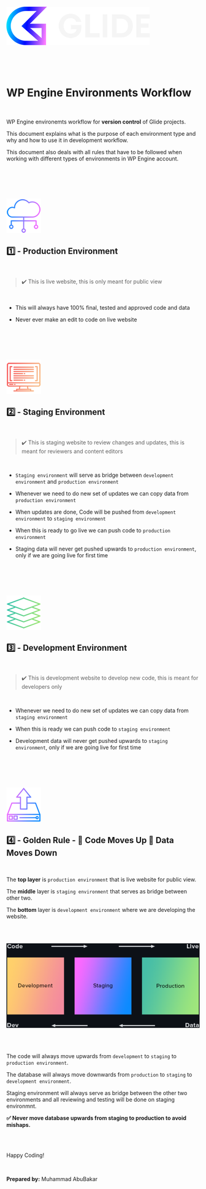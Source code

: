 <br>
<br>
<br>

![Glide Design](../assets/images/glide.png)

<br>
<br>
<br>

# WP Engine Environments Workflow

<br>

WP Engine environemts workflow for **version control** of Glide projects. 

This document explains what is the purpose of each environment type and why and how to use it in development workflow.

This document also deals with all rules that have to be followed when working with different types of environments in WP Engine account.

<br>
<br>
<br>
<br>

![1](../assets/images/1.png)

## 1️⃣ - Production Environment

<br>

> ✔️ This is live website, this is only meant for public view

<br>

- This will always have 100% final, tested and approved code and data

- Never ever make an edit to code on live website

<br>
<br>
<br>
<br>

![2](../assets/images/2.png)

## 2️⃣ - Staging Environment

<br>

> ✔️ This is staging website to review changes and updates, this is meant for reviewers and content editors

<br>

- `Staging environment` will serve as bridge between `development environment` and `production environment`

- Whenever we need to do new set of updates we can copy data from `production environment`

- When updates are done, Code will be pushed from `development environment` to `staging environment`

- When this is ready to go live we can push code to `production environment`

- Staging data will never get pushed upwards to `production environment`, only if we are going live for first time

<br>
<br>
<br>
<br>

![3](../assets/images/3.png)

## 3️⃣ - Development Environment

<br>

> ✔️ This is development website to develop new code, this is meant for developers only

<br>

- Whenever we need to do new set of updates we can copy data from `staging environment`

- When this is ready we can push code to `staging environment`

- Development data will never get pushed upwards to `staging environment`, only if we are going live for first time

<br>
<br>
<br>
<br>

![4](../assets/images/4.png)

## 4️⃣ - Golden Rule - 🔺 Code Moves Up 🔻 Data Moves Down

<br>

The **top layer** is `production environment` that is live website for public view.

The **middle** layer is `staging environment` that serves as bridge between other two.

The **bottom** layer is `development environment` where we are developing the website.

<br>
<br>

![Golden Rule](../assets/images/golden-rule.png)

<br>
<br>

The code will always move upwards from `development` to `staging` to `production environment`.

The database will always move downwards from `production` to `staging` to `development environment`.

Staging environment will always serve as bridge between the other two environments and all reviewing and testing will be done on staging environmnt.

**✅ Never move database upwards from staging to production to avoid mishaps.**

<br>
<br>

Happy Coding!

<br>

**Prepared by:**
Muhammad AbuBakar

<br>
<br>
